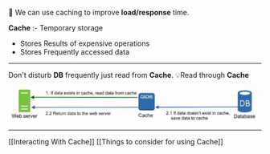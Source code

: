 📌 We can use caching to improve **load/response** time.

**Cache** :- Temporary storage
- Stores Results of expensive operations
- Stores Frequently accessed data

---
Don't disturb **DB** frequently just read from **Cache**.
 💡Read through **Cache**
 
<img src="read-through-cache.png" width=600 style="border-radius: 5px" />

---
[[Interacting With Cache]]
[[Things to consider for using Cache]]